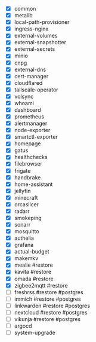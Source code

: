 - [x] common
- [x] metallb
- [x] local-path-provisioner
- [x] ingress-nginx
- [x] external-volumes
- [x] external-snapshotter
- [x] external-secrets
- [x] minio
- [x] cnpg
- [x] external-dns
- [x] cert-manager
- [x] cloudflared
- [x] tailscale-operator
- [x] volsync
- [x] whoami
- [x] dashboard
- [x] prometheus
- [x] alertmanager
- [x] node-exporter
- [x] smartctl-exporter
- [x] homepage
- [x] gatus
- [x] healthchecks
- [x] filebrowser
- [x] frigate
- [x] handbrake
- [x] home-assistant
- [x] jellyfin
- [x] minecraft
- [x] orcaslicer
- [x] radarr
- [x] smokeping
- [x] sonarr
- [x] mosquitto
- [x] authelia
- [x] grafana
- [x] actual-budget
- [x] makemkv
- [x] mealie #restore
- [x] kavita #restore
- [x] omada #restore
- [x] zigbee2mqtt #restore
- [ ] freshrss #restore #postgres
- [ ] immich #restore #postgres
- [ ] linkwarden #restore #postgres
- [ ] nextcloud #restore #postgres
- [ ] vikunja #restore #postgres
- [ ] argocd
- [ ] system-upgrade
